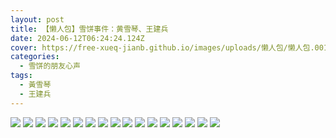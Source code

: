 ```yaml
---
layout: post
title: 【懒人包】雪饼事件：黄雪琴、王建兵
date: 2024-06-12T06:24:24.124Z
cover: https://free-xueq-jianb.github.io/images/uploads/懒人包/懒人包.001.jpeg
categories:
  - 雪饼的朋友心声
tags:
  - 黃雪琴
  - 王建兵
---
```


![](https://free-xueq-jianb.github.io/images/uploads/懒人包/懒人包.001.jpeg)
![](https://free-xueq-jianb.github.io/images/uploads/懒人包/懒人包.002.jpeg)
![](https://free-xueq-jianb.github.io/images/uploads/懒人包/懒人包.003.jpeg)
![](https://free-xueq-jianb.github.io/images/uploads/懒人包/懒人包.004.jpeg)
![](https://free-xueq-jianb.github.io/images/uploads/懒人包/懒人包.005.jpeg)
![](https://free-xueq-jianb.github.io/images/uploads/懒人包/懒人包.006.jpeg)
![](https://free-xueq-jianb.github.io/images/uploads/懒人包/懒人包.007.jpeg)
![](https://free-xueq-jianb.github.io/images/uploads/懒人包/懒人包.008.jpeg)
![](https://free-xueq-jianb.github.io/images/uploads/懒人包/懒人包.009.jpeg)
![](https://free-xueq-jianb.github.io/images/uploads/懒人包/懒人包.010.jpeg)
![](https://free-xueq-jianb.github.io/images/uploads/懒人包/懒人包.011.jpeg)
![](https://free-xueq-jianb.github.io/images/uploads/懒人包/懒人包.012.jpeg)
![](https://free-xueq-jianb.github.io/images/uploads/懒人包/懒人包.013.jpeg)
![](https://free-xueq-jianb.github.io/images/uploads/懒人包/懒人包.014.jpeg)
![](https://free-xueq-jianb.github.io/images/uploads/懒人包/懒人包.015.jpeg)
![](https://free-xueq-jianb.github.io/images/uploads/懒人包/懒人包.016.jpeg)
![](https://free-xueq-jianb.github.io/images/uploads/懒人包/懒人包.017.jpeg)



